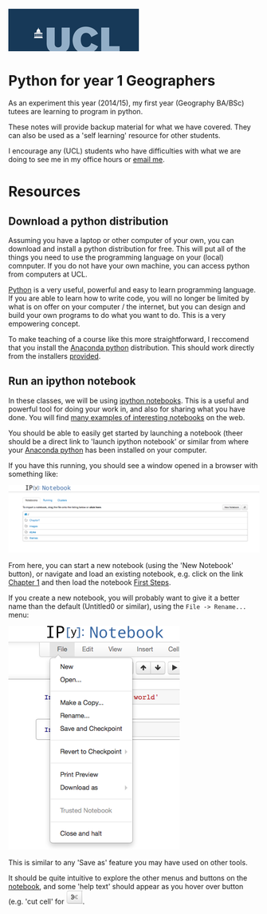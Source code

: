 ![alt text](images/ucl_logo.png "UCL")


Python for year 1 Geographers
=============================

As an experiment this year (2014/15), my first year (Geography BA/BSc) tutees are learning to program in python.

These notes will provide backup material for what we have covered. They can also be used as a 'self learning' resource for other students. 

I encourage any (UCL) students who have difficulties with what we are doing to see me in my office hours or [email me](http:www2.geog.ucl.ac.uk/~plewis).

Resources
=========

Download a python distribution
------------------------------

Assuming you have a laptop or other computer of your own, you can download and install a python distribution for free. This will put all of the things you need to use the programming language on your (local) comnputer. If you do not have your own machine, you can access python from computers at UCL.

[Python](https://www.python.org/) is a very useful, powerful and easy to learn  programming language. If you are able to learn how to write code, you will no longer be limited by what is on offer on your computer / the internet, but you can design and build your own programs to do what you want to do. This is a very empowering concept.

To make teaching of a course like this more straightforward, I reccomend that you install the [Anaconda python](http://continuum.io/downloads "downloads") distribution. This should work directly from the installers [provided](http://continuum.io/downloads "downloads").

Run an ipython notebook
------------------------

In these classes, we will be using [ipython notebooks](http://ipython.org/notebook.html). This is a useful and powerful tool for doing your work in, and also for sharing what you have done. You will find [many examples of interesting notebooks](https://github.com/ipython/ipython/wiki/A-gallery-of-interesting-IPython-Notebooks "interesting notebooks") on the web.

You should be able to easily get started by launching a notebook (theer should be a direct link to 'launch ipython notebook' or similar from where your [Anaconda python](http://continuum.io/downloads "downloads") has been installed on your computer. 

If you have this running, you should see a window opened in a browser with something like:

![localhost](images/localhost.png)

From here, you can start a new notebook (using the 'New Notebook' button), or navigate and load an existing notebook, e.g. click on the link [Chapter 1](http://localhost:8889/tree/Chapter1) and then load the notebook [First Steps](http://localhost:8889/notebooks/Chapter1/firstSteps.ipynb).

If you create a new notebook, you will probably want to give it a better name than the default (Untitled0 or similar), using the `File -> Rename...` menu:

![rename](images/Rename.png "rename notebook")

This is similar to any 'Save as' feature you may have used on other tools.

It should be quite intuitive to explore the other menus and buttons on the [notebook](http://ipython.org/ipython-doc/2/notebook/index.html), and some 'help text' should appear as you hover over button (e.g. 'cut cell' for ![cut cell](images/cutcell.png "cut cell").




